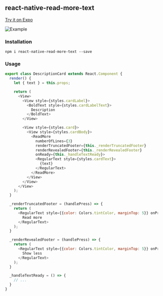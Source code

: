 ## react-native-read-more-text

[Try it on Expo](https://exp.host/@notbrent/read-more-text-example)

![Example](https://raw.githubusercontent.com/expo/react-native-read-more-text/master/example.gif)

### Installation

```
npm i react-native-read-more-text --save
```

### Usage

```javascript
export class DescriptionCard extends React.Component {
  render() {
    let { text } = this.props;

    return (
      <View>
        <View style={styles.cardLabel}>
          <BoldText style={styles.cardLabelText}>
            Description
          </BoldText>
        </View>

        <View style={styles.card}>
          <View style={styles.cardBody}>
            <ReadMore
              numberOfLines={3}
              renderTruncatedFooter={this._renderTruncatedFooter}
              renderRevealedFooter={this._renderRevealedFooter}
              onReady={this._handleTextReady}>
              <RegularText style={styles.cardText}>
                {text}
              </RegularText>
            </ReadMore>
          </View>
        </View>
      </View>
    );
  }

  _renderTruncatedFooter = (handlePress) => {
    return (
      <RegularText style={{color: Colors.tintColor, marginTop: 5}} onPress={handlePress}>
        Read more
      </RegularText>
    );
  }

  _renderRevealedFooter = (handlePress) => {
    return (
      <RegularText style={{color: Colors.tintColor, marginTop: 5}} onPress={handlePress}>
        Show less
      </RegularText>
    );
  }

  _handleTextReady = () => {
    // ...
  }
}
```
